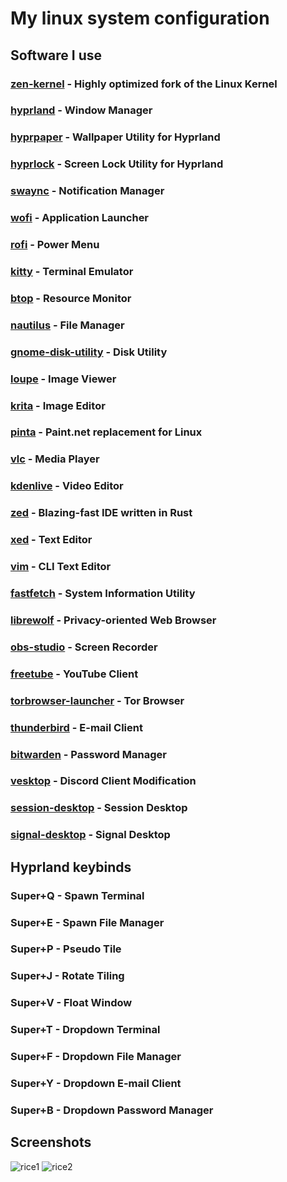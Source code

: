 # My linux system configuration

## Software I use
### [zen-kernel](https://github.com/zen-kernel/zen-kernel) - Highly optimized fork of the Linux Kernel
### [hyprland](https://github.com/hyprwm/Hyprland) - Window Manager
### [hyprpaper](https://github.com/hyprwm/hyprpaper) - Wallpaper Utility for Hyprland
### [hyprlock](https://github.com/hyprwm/hyprlock) - Screen Lock Utility for Hyprland
### [swaync](https://github.com/ErikReider/SwayNotificationCenter) - Notification Manager
### [wofi](https://hg.sr.ht/~scoopta/wofi) - Application Launcher
### [rofi](https://github.com/davatorium/rofi) - Power Menu
### [kitty](https://github.com/kovidgoyal/kitty) - Terminal Emulator
### [btop](https://github.com/aristocratos/btop) - Resource Monitor
### [nautilus](https://gitlab.gnome.org/GNOME/nautilus) - File Manager
### [gnome-disk-utility](https://gitlab.gnome.org/GNOME/gnome-disk-utility) - Disk Utility
### [loupe](https://gitlab.gnome.org/GNOME/loupe) - Image Viewer
### [krita](https://invent.kde.org/graphics/krita) - Image Editor
### [pinta](https://github.com/PintaProject/Pinta) - Paint.net replacement for Linux
### [vlc](https://code.videolan.org/videolan/vlc) - Media Player
### [kdenlive](https://invent.kde.org/multimedia/kdenlive) - Video Editor
### [zed](https://github.com/zed-industries/zed) - Blazing-fast IDE written in Rust
### [xed](https://github.com/linuxmint/xed) - Text Editor
### [vim](https://github.com/vim/vim) - CLI Text Editor
### [fastfetch](https://github.com/fastfetch-cli/fastfetch) - System Information Utility
### [librewolf](https://codeberg.org/librewolf/source) - Privacy-oriented Web Browser
### [obs-studio](https://github.com/obsproject/obs-studio) - Screen Recorder
### [freetube](https://github.com/FreeTubeApp/FreeTube) - YouTube Client
### [torbrowser-launcher](https://gitlab.torproject.org/tpo/applications/torbrowser-launcher) - Tor Browser
### [thunderbird](https://github.com/mozilla/releases-comm-central) - E-mail Client
### [bitwarden](https://github.com/bitwarden/clients) - Password Manager
### [vesktop](https://github.com/Vencord/Vesktop) - Discord Client Modification
### [session-desktop](https://github.com/oxen-io/session-desktop) - Session Desktop
### [signal-desktop](https://github.com/signalapp/Signal-Desktop) - Signal Desktop

## Hyprland keybinds
### Super+Q - Spawn Terminal
### Super+E - Spawn File Manager
### Super+P - Pseudo Tile
### Super+J - Rotate Tiling
### Super+V - Float Window
### Super+T - Dropdown Terminal
### Super+F - Dropdown File Manager
### Super+Y - Dropdown E-mail Client
### Super+B - Dropdown Password Manager

## Screenshots
![rice1](https://github.com/user-attachments/assets/5f15813a-d296-42da-b23c-1343d8b730da)
![rice2](https://github.com/user-attachments/assets/099e10a4-8f06-4da1-b491-382bfcffe401)
